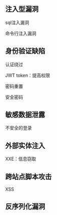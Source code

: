 ## 注入型漏洞

sql注入漏洞

命令行注入漏洞

## 身份验证缺陷

认证绕过

JWT token：提高权限

密码重置

安全密码

## 敏感数据泄露

不安全的登录

## 外部实体注入

XXE：信息窃取

## 跨站点脚本攻击

XSS

## 反序列化漏洞



